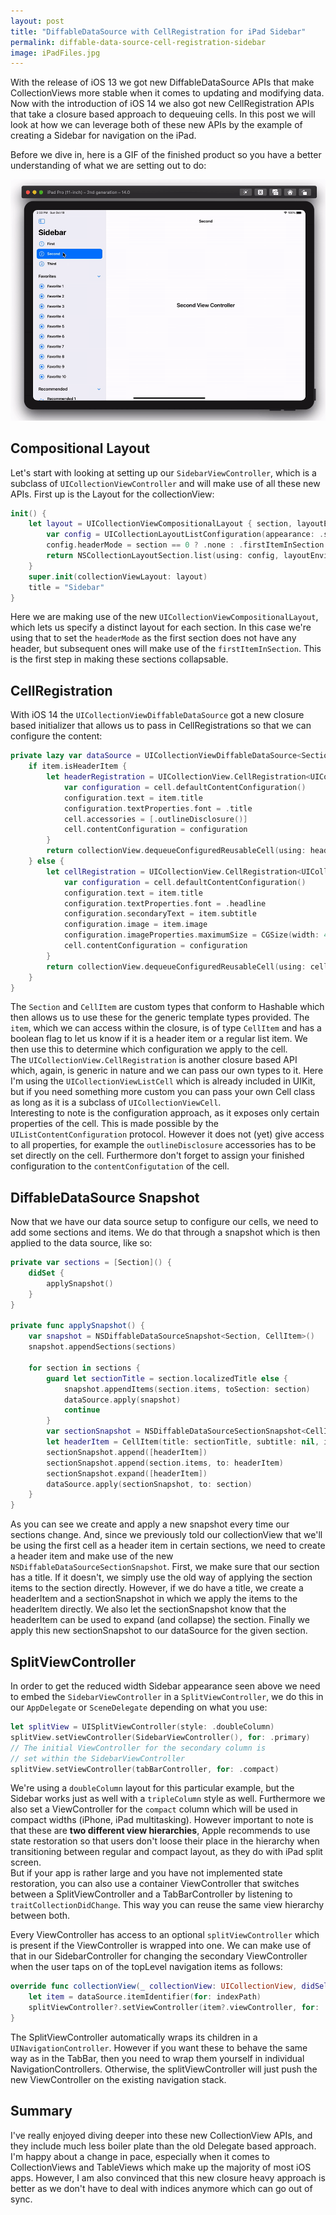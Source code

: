 ```yaml
---
layout: post
title: "DiffableDataSource with CellRegistration for iPad Sidebar"
permalink: diffable-data-source-cell-registration-sidebar
image: iPadFiles.jpg
---
```


With the release of iOS 13 we got new DiffableDataSource APIs that make CollectionViews more stable when it comes to updating and modifying data. Now with the introduction of iOS 14 we also got new CellRegistration APIs that take a closure based approach to dequeuing cells. In this post we will look at how we can leverage both of these new APIs by the example of creating a Sidebar for navigation on the iPad.  

Before we dive in, here is a GIF of the finished product so you have a better understanding of what we are setting out to do:  

![GIF of the finished sidebar implementation](./assets/images/Sidebar/Sidebar.gif)

## Compositional Layout
Let's start with looking at setting up our `SidebarViewController`, which is a subclass of `UICollectionViewController` and will make use of all these new APIs. First up is the Layout for the collectionView:   
```swift
init() {
	let layout = UICollectionViewCompositionalLayout { section, layoutEnvironment in
		var config = UICollectionLayoutListConfiguration(appearance: .sidebar)
		config.headerMode = section == 0 ? .none : .firstItemInSection
		return NSCollectionLayoutSection.list(using: config, layoutEnvironment: layoutEnvironment)
	}
	super.init(collectionViewLayout: layout)
	title = "Sidebar"
}
```

Here we are making use of the new `UICollectionViewCompositionalLayout`, which lets us specify a distinct layout for each section. In this case we're using that to set the `headerMode` as the first section does not have any header, but subsequent ones will make use of the `firstItemInSection`. This is the first step in making these sections collapsable.

## CellRegistration
With iOS 14 the `UICollectionViewDiffableDataSource` got a new closure based initializer that allows us to pass in CellRegistrations so that we can configure the content:  
```swift 
private lazy var dataSource = UICollectionViewDiffableDataSource<Section, CellItem>(collectionView: collectionView) { collectionView, indexPath, item in
	if item.isHeaderItem {
		let headerRegistration = UICollectionView.CellRegistration<UICollectionViewListCell, CellItem> { cell, indexPath, item in
			var configuration = cell.defaultContentConfiguration()
			configuration.text = item.title
			configuration.textProperties.font = .title
			cell.accessories = [.outlineDisclosure()]
			cell.contentConfiguration = configuration
		}
		return collectionView.dequeueConfiguredReusableCell(using: headerRegistration, for: indexPath, item: item)
	} else {
		let cellRegistration = UICollectionView.CellRegistration<UICollectionViewListCell, CellItem> { cell, indexPath, item in
			var configuration = cell.defaultContentConfiguration()
			configuration.text = item.title
			configuration.textProperties.font = .headline
			configuration.secondaryText = item.subtitle
			configuration.image = item.image
			configuration.imageProperties.maximumSize = CGSize(width: 44, height: 44)
			cell.contentConfiguration = configuration
		}
		return collectionView.dequeueConfiguredReusableCell(using: cellRegistration, for: indexPath, item: item)
	}
}
```

The `Section` and `CellItem` are custom types that conform to Hashable which then allows us to use these for the generic template types provided. The `item`, which we can access within the closure, is of type `CellItem` and has a boolean flag to let us know if it is a header item or a regular list item. We then use this to determine which configuration we apply to the cell.  
The `UICollectionView.CellRegistration` is another closure based API which, again, is generic in nature and we can pass our own types to it. Here I'm using the `UICollectionViewListCell` which is already included in UIKit, but if you need something more custom you can pass your own Cell class as long as it is a subclass of `UICollectionViewCell`.  
Interesting to note is the configuration approach, as it exposes only certain properties of the cell. This is made possible by the `UIListContentConfiguration` protocol. However it does not (yet) give access to all properties, for example the `outlineDisclosure` accessories has to be set directly on the cell. Furthermore don't forget to assign your finished configuration to the `contentConfigutation` of the cell.

## DiffableDataSource Snapshot
Now that we have our data source setup to configure our cells, we need to add some sections and items. We do that through a snapshot which is then applied to the data source, like so:
```swift
private var sections = [Section]() {
	didSet {
		applySnapshot()
	}
}

private func applySnapshot() {
	var snapshot = NSDiffableDataSourceSnapshot<Section, CellItem>()
	snapshot.appendSections(sections)
	
	for section in sections {
		guard let sectionTitle = section.localizedTitle else {
			snapshot.appendItems(section.items, toSection: section)
			dataSource.apply(snapshot)
			continue
		}
		var sectionSnapshot = NSDiffableDataSourceSectionSnapshot<CellItem>()
		let headerItem = CellItem(title: sectionTitle, subtitle: nil, image: nil, isHeaderItem: true)
		sectionSnapshot.append([headerItem])
		sectionSnapshot.append(section.items, to: headerItem)
		sectionSnapshot.expand([headerItem])
		dataSource.apply(sectionSnapshot, to: section)
	}
}
```
As you can see we create and apply a new snapshot every time our sections change. And, since we previously told our collectionView that we'll be using the first cell as a header item in certain sections, we need to create a header item and make use of the new `NSDiffableDataSourceSectionSnapshot`. First, we make sure that our section has a title. If it doesn't, we simply use the old way of applying the section items to the section directly. However, if we do have a title, we create a headerItem and a sectionSnapshot in which we apply the items to the headerItem directly. We also let the sectionSnapshot know that the headerItem can be used to expand (and collapse) the section. Finally we apply this new sectionSnapshot to our dataSource for the given section.

## SplitViewController
In order to get the reduced width Sidebar appearance seen above we need to embed the `SidebarViewController` in a `SplitViewController`, we do this in our `AppDelegate` or `SceneDelegate` depending on what you use:  
```swift
let splitView = UISplitViewController(style: .doubleColumn)
splitView.setViewController(SidebarViewController(), for: .primary)
// The initial ViewController for the secondary column is 
// set within the SidebarViewController
splitView.setViewController(tabBarController, for: .compact)
```
We're using a `doubleColumn` layout for this particular example, but the Sidebar works just as well with a `tripleColumn` style as well. Furthermore we also set a ViewController for the `compact` column which will be used in compact widths (iPhone, iPad multitasking). However important to note is that these are **two different view hierarchies**, Apple recommends to use state restoration so that users don't loose their place in the hierarchy when transitioning between regular and compact layout, as they do with iPad split screen.  
But if your app is rather large and you have not implemented state restoration, you can also use a container ViewController that switches between a SplitViewController and a TabBarController by listening to `traitCollectionDidChange`. This way you can reuse the same view hierarchy between both.  
  
Every ViewController has access to an optional `splitViewController` which is present if the ViewController is wrapped into one. We can make use of that in our SidebarController for changing the secondary ViewController when the user taps on of the topLevel navigation items as follows:
```swift
override func collectionView(_ collectionView: UICollectionView, didSelectItemAt indexPath: IndexPath) {
	let item = dataSource.itemIdentifier(for: indexPath)
	splitViewController?.setViewController(item?.viewController, for: .secondary)
}
```
The SplitViewController automatically wraps its children in a `UINavigationController`. However if you want these to behave the same way as in the TabBar, then you need to wrap them yourself in individual NavigationControllers. Otherwise, the splitViewController will just push the new ViewController on the existing navigation stack.

## Summary
I've really enjoyed diving deeper into these new CollectionView APIs, and they include much less boiler plate than the old Delegate based approach. I'm happy about a change in pace, especially when it comes to CollectionViews and TableViews which make up the majority of most iOS apps. However, I am also convinced that this new closure heavy approach is better as we don't have to deal with indices anymore which can go out of sync.
